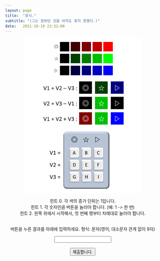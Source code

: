 ```yaml
---
layout: page
title:  "휴식."
subtitle: "(그는 원하던 것을 아직도 찾지 못했다.)"
date:   2021-10-19 23:31:00
---
```

<style>
.center {
  display: block;
  margin-left: auto;
  margin-right: auto;
}
</style>

<script>
  function jsMove(){
    var baselink = "/answer/evrec"
    var pc = document.getElementById('passcode').value;
    window.open(baselink.concat(pc.toLowerCase()));
  }
</script>

<div style="text-align : center;">
<img src = "/images/recess.png" class="center" style="width: 75%">
<p> 
힌트 0. 각 색의 증가 단위는 1입니다. <br>
힌트 1. 각 숫자만큼 버튼을 눌러야 합니다. (예: 1 -> 한 번)<br>
힌트 2. 왼쪽 위에서 시작해서, 첫 번째 행부터 차례대로 눌러야 합니다.<br></p>
<p> 
<br>
버튼을 누른 결과를 아래에 입력하세요.
형식: 문자(영어, 대소문자 관계 없이 9자) <br>
  <form autocomplete='off' onsubmit = "jsMove();">
      <input id = 'passcode' type='text' required><br><br>
      <input type = 'submit' value = '제출합니다.'>
    </form>
</p>
</div>